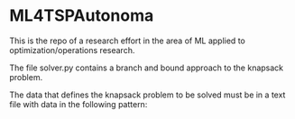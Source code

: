 # ML4TSPAutonoma

This is the repo of a research effort in the area of ML applied to optimization/operations research.

The file solver.py contains a branch and bound approach to the knapsack problem. 

The data that defines the knapsack problem to be solved must be in a text file with data in the following pattern:

```` *numberOfItems* *knapsackCapacity*
